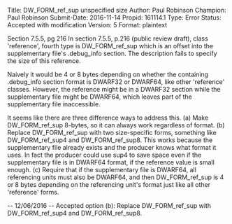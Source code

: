 Title:       DW_FORM_ref_sup unspecified size
Author:      Paul Robinson
Champion:    Paul Robinson
Submit-Date: 2016-11-14
Propid:      161114.1
Type:        Error
Status:      Accepted with modification
Version:     5
Format:      plaintext

Section 7.5.5, pg 216
In section 7.5.5, p.216 (public review draft), class 'reference',
fourth type is DW_FORM_ref_sup which is an offset into the supplementary file's
.debug_info section.  The description fails to specify the size of this reference.

Naively it would be 4 or 8 bytes depending on whether the containing .debug_info
section format is DWARF32 or DWARF64, like other 'reference' classes.  However,
the reference might be in a DWARF32 section while the supplementary file might
be DWARF64, which leaves part of the supplementary file inaccessible.

It seems like there are three difference ways to address this.
(a) Make DW_FORM_ref_sup 8-bytes, so it can always work regardless of format.
(b) Replace DW_FORM_ref_sup with two size-specific forms, something like
    DW_FORM_ref_sup4 and DW_FORM_ref_sup8.  This works because the supplementary
    file already exists and the producer knows what format it uses.  In fact the
    producer could use sup4 to save space even if the supplementary file is in
    DWARF64 format, if the reference value is small enough.
(c) Require that if the supplementary file is DWARF64, all referencing units must
    also be DWARF64, and then DW_FORM_ref_sup is 4 or 8 bytes depending on the
    referencing unit's format just like all other 'reference' forms.


--
12/06/2016 -- Accepted option (b): Replace DW_FORM_ref_sup with DW_FORM_ref_sup4 
and DW_FORM_ref_sup8. 
